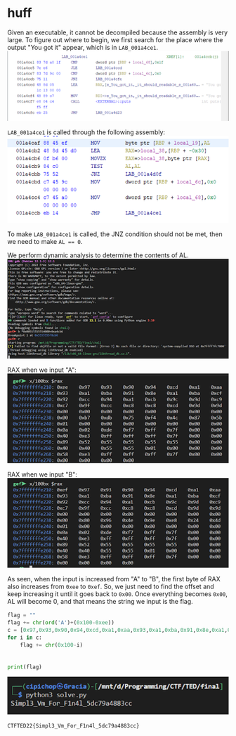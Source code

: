 # huff

Given an executable, it cannot be decompiled because the assembly is very large. To figure out where to begin, we first search for the place where the output "You got it" appear, which is in `LAB_001a4ce1`.
![ghidra1](src/ghidra1.png)

`LAB_001a4ce1` is called through the following assembly:
![ghidra2](src/ghidra2.png)

To make `LAB_001a4ce1` is called, the JNZ condition should not be met, then we need to make `AL == 0`.

We perform dynamic analysis to determine the contents of AL.
![gdb](src/gdb.png)

RAX when we input "A":
![a](src/a.png)

RAX when we input "B":
![b](src/b.png)

As seen, when the input is increased from "A" to "B", the first byte of RAX also increases from `0xee` to `0xef`. So, we just need to find the offset and keep increasing it until it goes back to `0x00`. Once everything becomes `0x00`, AL will become 0, and that means the string we input is the flag.

```py
flag = ""
flag += chr(ord('A')+(0x100-0xee))
c = [0x97,0x93,0x90,0x94,0xcd,0xa1,0xaa,0x93,0xa1,0xba,0x91,0x8e,0xa1,0xba,0xcf,0x92,0xcc,0x94,0xa1,0xcb,0x9c,0x9d,0xc9,0xc7,0x9f,0xcc,0xc8,0xc8,0xcd,0x9d,0x9d]
for i in c:
    flag += chr(0x100-i)


print(flag)
```
![solve](src/solve.png)

```
CTFTED22{Simpl3_Vm_For_F1n4l_5dc79a4883cc}
```